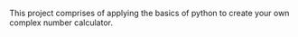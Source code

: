This project comprises of applying the basics of python to create your own complex number calculator.


